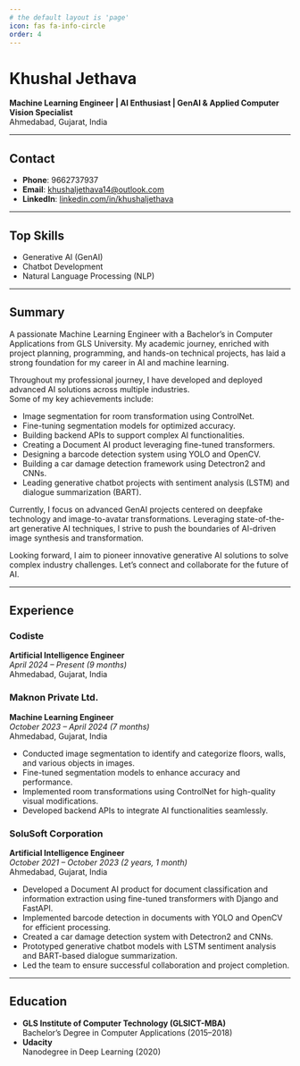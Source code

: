 ```yaml
---
# the default layout is 'page'
icon: fas fa-info-circle
order: 4
---
```


# Khushal Jethava  
**Machine Learning Engineer | AI Enthusiast | GenAI & Applied Computer Vision Specialist**  
Ahmedabad, Gujarat, India  

---

## **Contact**  
- **Phone**: 9662737937  
- **Email**: [khushaljethava14@outlook.com](mailto:khushaljethava14@outlook.com)  
- **LinkedIn**: [linkedin.com/in/khushaljethava](https://www.linkedin.com/in/khushaljethava)  

---

## **Top Skills**  
- Generative AI (GenAI)  
- Chatbot Development  
- Natural Language Processing (NLP)  

---

## **Summary**  
A passionate Machine Learning Engineer with a Bachelor’s in Computer Applications from GLS University. My academic journey, enriched with project planning, programming, and hands-on technical projects, has laid a strong foundation for my career in AI and machine learning.

Throughout my professional journey, I have developed and deployed advanced AI solutions across multiple industries.  
Some of my key achievements include:  
- Image segmentation for room transformation using ControlNet.  
- Fine-tuning segmentation models for optimized accuracy.  
- Building backend APIs to support complex AI functionalities.  
- Creating a Document AI product leveraging fine-tuned transformers.  
- Designing a barcode detection system using YOLO and OpenCV.  
- Building a car damage detection framework using Detectron2 and CNNs.  
- Leading generative chatbot projects with sentiment analysis (LSTM) and dialogue summarization (BART).  

Currently, I focus on advanced GenAI projects centered on deepfake technology and image-to-avatar transformations. Leveraging state-of-the-art generative AI techniques, I strive to push the boundaries of AI-driven image synthesis and transformation.  

Looking forward, I aim to pioneer innovative generative AI solutions to solve complex industry challenges. Let’s connect and collaborate for the future of AI.  

---

## **Experience**  

### **Codiste**  
**Artificial Intelligence Engineer**  
*April 2024 – Present (9 months)*  
Ahmedabad, Gujarat, India  

### **Maknon Private Ltd.**  
**Machine Learning Engineer**  
*October 2023 – April 2024 (7 months)*  
Ahmedabad, Gujarat, India  
- Conducted image segmentation to identify and categorize floors, walls, and various objects in images.  
- Fine-tuned segmentation models to enhance accuracy and performance.  
- Implemented room transformations using ControlNet for high-quality visual modifications.  
- Developed backend APIs to integrate AI functionalities seamlessly.  

### **SoluSoft Corporation**  
**Artificial Intelligence Engineer**  
*October 2021 – October 2023 (2 years, 1 month)*  
Ahmedabad, Gujarat, India  
- Developed a Document AI product for document classification and information extraction using fine-tuned transformers with Django and FastAPI.  
- Implemented barcode detection in documents with YOLO and OpenCV for efficient processing.  
- Created a car damage detection system with Detectron2 and CNNs.  
- Prototyped generative chatbot models with LSTM sentiment analysis and BART-based dialogue summarization.  
- Led the team to ensure successful collaboration and project completion.  

---

## **Education**  
- **GLS Institute of Computer Technology (GLSICT-MBA)**  
  Bachelor’s Degree in Computer Applications (2015–2018)  
- **Udacity**  
  Nanodegree in Deep Learning (2020)  
